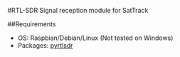 #RTL-SDR
Signal reception module for SatTrack
  
##Requirements
* OS: Raspbian/Debian/Linux (Not tested on Windows)
* Packages: [pyrtlsdr](http://github.com/roger-/pyrtlsdr)  

